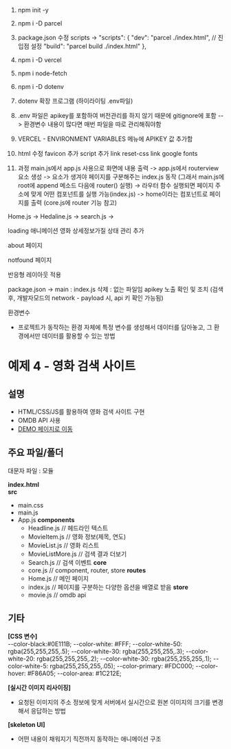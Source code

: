 1. npm init -y
2. npm i -D parcel
3. package.json 수정
scripts ->   "scripts": {
    "dev": "parcel ./index.html", // 진입점 설정
    "build": "parcel build ./index.html"
  },
4. npm i -D vercel
5. npm i node-fetch
6. npm i -D dotenv

7. dotenv 확장 프로그램 (하이라이팅 .env파일)
8. .env 파일은 apikey를 포함하여 버전관리를 하지 않기 때문에 gitignore에 포함
--> 환경변수 내용이 많다면 매번 파일을 따로 관리해줘야함
9. VERCEL - ENVIRONMENT VARIABLES 메뉴에 APIKEY 값 추가함


4. html 수정
favicon 추가
script 추가
link reset-css
link google fonts

6. 과정
main.js에서 app.js 사용으로 화면에 내용 출력
 -> app.js에서 routerview 요소 생성
  -> 요소가 생겨야 페이지를 구분해주는 index.js 동작
  (그래서 main.js에 root에 append 메소드 다음에 router() 실행)
  -> 라우터 함수 실행되면 페이지 주소에 맞게 어떤 컴포넌트를 실행 가능(index.js)
  -> home이라는 컴포넌트로 페이지를 출력 (core.js에 router 기능 참고)

  Home.js -> Hedaline.js -> search.js -> 


loading 애니메이션
영화 상세정보가질 상태 관리 추가

about 페이지

notfound 페이지

반응형 레이아웃 적용

package.json -> main : index.js 삭제 : 없는 파일임
apikey 노출 확인 및 조치 (검색 후, 개발자모드의 network - payload 시, api 키 확인 가능됨)


환경변수
- 프로젝트가 동작하는 환경 자체에 특정 변수를 생성해서 데이터를 담아놓고, 그 환경에서만 데이터를 활용할 수 있는 방법






# 예제 4 - 영화 검색 사이트

## 설명
- HTML/CSS/JS를 활용하여 영화 검색 사이트 구현
- OMDB API 사용
- [DEMO 페이지로 이동]()


## 주요 파일/폴더
대문자 파일 : 모듈

**index.html**  
**src**
- main.css
- main.js
- App.js
    **components**
    - Headline.js // 헤드라인 텍스트
    - MovieItem.js // 영화 정보(제목, 연도)
    - MovieList.js // 영화 리스트
    - MovieListMore.js // 검색 결과 더보기
    - Search.js // 검색 이벤트
    **core**
    - core.js // component, router, store
    **routes**
    - Home.js // 메인 페이지
    - index.js // 페이지를 구분하는 다양한 옵션을 배열로 받음
    **store**
    - movie.js // omdb api


## 기타
**[CSS 변수]**  
--color-black:#0E111B;
--color-white: #FFF;
--color-white-50: rgba(255,255,255,.5);
--color-white-30: rgba(255,255,255,.3);
--color-white-20: rgba(255,255,255,.2);
--color-white-30: rgba(255,255,255,.1);
--color-white-5: rgba(255,255,255,.05);
--color-primary: #FDC000;
--color-hover: #F86A05;
--color-area: #1C212E;


**[실시간 이미지 리사이징]**
- 요청된 이미지의 주소 정보에 맞게 서버에서 실시간으로 원본 이미지의 크기를 변경해서 응답하는 방법

**[skeleton UI]**
- 어떤 내용이 채워지기 직전까지 동작하는 애니메이션 구조